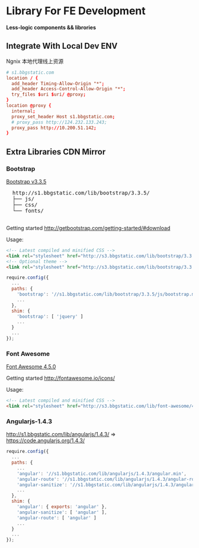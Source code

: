 # Library For FE Development

  **Less-logic components && librories**

## Integrate With Local Dev ENV

Ngnix 本地代理线上资源

  ```conf
  # s1.bbgstatic.com
  location / {
    add_header Timing-Allow-Origin "*";
    add_header Access-Control-Allow-Origin "*";
    try_files $uri $uri/ @proxy;
  }
  location @proxy {
    internal;
    proxy_set_header Host s1.bbgstatic.com;
    # proxy_pass http://124.232.133.243;
    proxy_pass http://10.200.51.142;
  }
  ```

## Extra Libraries CDN Mirror

### Bootstrap

  [Bootstrap v3.3.5](http://s3.bbgstatic.com/lib/bootstrap/3.3.5/css/bootstrap.min.css)

  <pre>
  http://s1.bbgstatic.com/lib/bootstrap/3.3.5/
  ├── js/
  ├── css/
  └── fonts/
  </pre>

  Getting started <http://getbootstrap.com/getting-started/#download>

  Usage:

  ```html
  <!-- Latest compiled and minified CSS -->
  <link rel="stylesheet" href="http://s3.bbgstatic.com/lib/bootstrap/3.3.5/css/bootstrap.min.css">
  <!-- Optional theme -->
  <link rel="stylesheet" href="http://s3.bbgstatic.com/lib/bootstrap/3.3.5/css/bootstrap-theme.min.css">
  ```

  ```js
  require.config({
    ...
    paths: {
      'bootstrap': '//s1.bbgstatic.com/lib/bootstrap/3.3.5/js/bootstrap.min',
      ...
    },
    shim: {
      'bootstrap': [ 'jquery' ]
      ...
    }
    ...
  });
  ```

### Font Awesome

  [Font Awesome 4.5.0](http://s3.bbgstatic.com/lib/font-awesome/4.5.0/css/font-awesome.css)

  Getting started <http://fontawesome.io/icons/>

  Usage:

  ```html
  <!-- Latest compiled and minified CSS -->
  <link rel="stylesheet" href="http://s3.bbgstatic.com/lib/font-awesome/4.5.0/css/font-awesome.css">
  ```

### Angularjs-1.4.3

  <http://s1.bbgstatic.com/lib/angularjs/1.4.3/> => <https://code.angularjs.org/1.4.3/>

  ```js
  require.config({
    ...
    paths: {
      ...
      'angular': '//s1.bbgstatic.com/lib/angularjs/1.4.3/angular.min',
      'angular-route': '//s1.bbgstatic.com/lib/angularjs/1.4.3/angular-route.min',
      'angular-sanitize': '//s1.bbgstatic.com/lib/angularjs/1.4.3/angular-sanitize.min'
      ...
    },
    shim: {
      'angular': { exports: 'angular' },
      'angular-sanitize': [ 'angular' ],
      'angular-route': [ 'angular' ]
      ...
    }
    ...
  });
  ```
